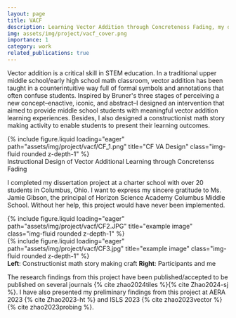 ```yaml
---
layout: page
title: VACF
description: Learning Vector Addition through Concreteness Fading, my dissertation project at UW–Madison
img: assets/img/project/vacf_cover.png
importance: 1
category: work
related_publications: true
---
```


Vector addition is a critical skill in STEM education. In a traditional upper middle school/early high school math classroom, vector addition has been taught in a counterintuitive way full of formal symbols and annotations that often confuse students. Inspired by Bruner's three stages of perceiving a new concept–enactive, iconic, and abstract–I designed an intervention that aimed to provide middle school students with meaningful vector addition learning experiences. Besides, I also designed a constructionist math story making activity to enable students to present their learning outcomes.


<div class="row">
    <div class="col-sm mt-3 mt-md-0">
        {% include figure.liquid loading="eager" path="assets/img/project/vacf/CF_1.png" title="CF VA Design" class="img-fluid rounded z-depth-1" %}
    </div>
</div>
<div class="caption">
    Instructional Design of Vector Additional Learning through Concretenss Fading
</div>


I completed my dissertation project at a charter school with over 20 students in Columbus, Ohio. I want to express my sincere gratitude to Ms. Jamie Gibson, the principal of Horizon Science Academy Columbus Middle School. Without her help, this project would have never been implemented.

<div class="row">
    <div class="col-sm mt-3 mt-md-0">
        {% include figure.liquid loading="eager" path="assets/img/project/vacf/CF2.JPG" title="example image" class="img-fluid rounded z-depth-1" %}
    </div>
    <div class="col-sm mt-3 mt-md-0">
        {% include figure.liquid loading="eager" path="assets/img/project/vacf/CF3.jpg" title="example image" class="img-fluid rounded z-depth-1" %}
    </div>
</div>
<div class="caption">
    <strong>Left</strong>: Constructionist math story making craft
    <strong>Right</strong>: Participants and me
</div>

The research findings from this project have been published/accepted to be published on several journals {% cite zhao2024tiles %}{% cite Zhao2024-sj %}. I have also presented my preliminary findings from this project at AERA 2023 {% cite Zhao2023-ht %} and ISLS 2023 {% cite zhao2023vector %}{% cite zhao2023probing %}.
